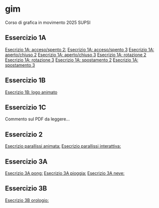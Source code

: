 # gim
Corso di grafica in movimento 2025 SUPSI

## Essercizio 1A
[Esecrizio 1A: acceso/spento 2:](https://melissabroggini.github.io/gim/)
[Esecrizio 1A: acceso/spento 3](https://melissabroggini.github.io/gim/)
[Esecrizio 1A: aperto/chiuso 2](https://melissabroggini.github.io/gim/)
[Esecrizio 1A: aperto/chiuso 3](https://melissabroggini.github.io/gim/)
[Esecrizio 1A: rotazione 2](https://melissabroggini.github.io/gim/)
[Esecrizio 1A: rotazione 3](https://melissabroggini.github.io/gim/)
[Esecrizio 1A: spostamento 2](https://melissabroggini.github.io/gim/)
[Esecrizio 1A: spostamento 3](https://melissabroggini.github.io/gim/)

## Essercizio 1B
[Esecrizio 1B: logo animato](https://melissabroggini.github.io/gim/)

## Essercizio 1C
Commento sul PDF da leggere...

## Essercizio 2
[Esecrizio parallissi animata:](https://melissabroggini.github.io/gim/)
[Esecrizio parallissi interattiva:](https://melissabroggini.github.io/gim/)

## Essercizio 3A
[Esecrizio 3A pong:](https://melissabroggini.github.io/gim/)
[Esecrizio 3A pioggia:](https://melissabroggini.github.io/gim/)
[Esecrizio 3A neve:](https://melissabroggini.github.io/gim/)

## Essercizio 3B
[Esecrizio 3B orologio:](https://melissabroggini.github.io/gim/)